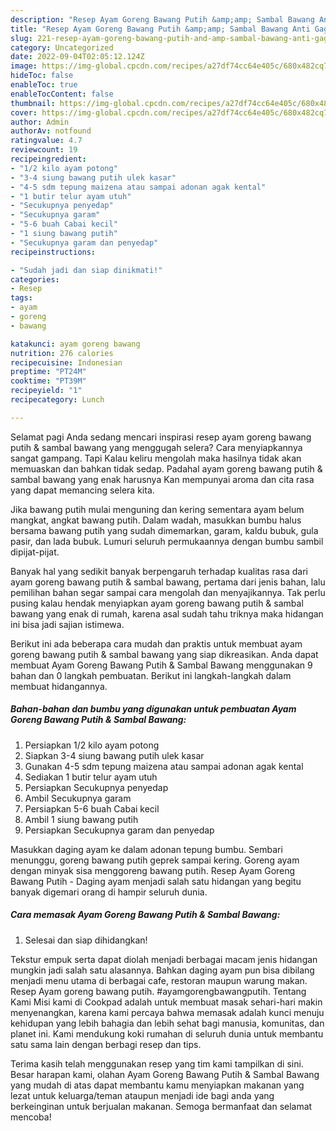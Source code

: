 ```yaml
---
description: "Resep Ayam Goreng Bawang Putih &amp;amp; Sambal Bawang Anti Gagal"
title: "Resep Ayam Goreng Bawang Putih &amp;amp; Sambal Bawang Anti Gagal"
slug: 221-resep-ayam-goreng-bawang-putih-and-amp-sambal-bawang-anti-gagal
category: Uncategorized
date: 2022-09-04T02:05:12.124Z
image: https://img-global.cpcdn.com/recipes/a27df74cc64e405c/680x482cq70/ayam-goreng-bawang-putih-sambal-bawang-foto-resep-utama.jpg
hideToc: false
enableToc: true
enableTocContent: false
thumbnail: https://img-global.cpcdn.com/recipes/a27df74cc64e405c/680x482cq70/ayam-goreng-bawang-putih-sambal-bawang-foto-resep-utama.jpg
cover: https://img-global.cpcdn.com/recipes/a27df74cc64e405c/680x482cq70/ayam-goreng-bawang-putih-sambal-bawang-foto-resep-utama.jpg
author: Admin
authorAv: notfound
ratingvalue: 4.7
reviewcount: 19
recipeingredient:
- "1/2 kilo ayam potong"
- "3-4 siung bawang putih ulek kasar"
- "4-5 sdm tepung maizena atau sampai adonan agak kental"
- "1 butir telur ayam utuh"
- "Secukupnya penyedap"
- "Secukupnya garam"
- "5-6 buah Cabai kecil"
- "1 siung bawang putih"
- "Secukupnya garam dan penyedap"
recipeinstructions:

- "Sudah jadi dan siap dinikmati!"
categories:
- Resep
tags:
- ayam
- goreng
- bawang

katakunci: ayam goreng bawang 
nutrition: 276 calories
recipecuisine: Indonesian
preptime: "PT24M"
cooktime: "PT39M"
recipeyield: "1"
recipecategory: Lunch

---
```



Selamat pagi Anda sedang mencari inspirasi resep ayam goreng bawang putih &amp; sambal bawang yang menggugah selera? Cara menyiapkannya sangat gampang. Tapi Kalau keliru mengolah maka hasilnya tidak akan memuaskan dan bahkan tidak sedap. Padahal ayam goreng bawang putih &amp; sambal bawang yang enak harusnya Kan mempunyai aroma dan cita rasa yang dapat memancing selera kita.


Jika bawang putih mulai menguning dan kering sementara ayam belum mangkat, angkat bawang putih. Dalam wadah, masukkan bumbu halus bersama bawang putih yang sudah dimemarkan, garam, kaldu bubuk, gula pasir, dan lada bubuk. Lumuri seluruh permukaannya dengan bumbu sambil dipijat-pijat.

Banyak hal yang sedikit banyak berpengaruh terhadap kualitas rasa dari ayam goreng bawang putih &amp; sambal bawang, pertama dari jenis bahan, lalu pemilihan bahan segar sampai cara mengolah dan menyajikannya. Tak perlu pusing kalau hendak menyiapkan ayam goreng bawang putih &amp; sambal bawang yang enak di rumah, karena asal sudah tahu triknya maka hidangan ini bisa jadi sajian istimewa.


Berikut ini ada beberapa cara mudah dan praktis untuk membuat ayam goreng bawang putih &amp; sambal bawang yang siap dikreasikan. Anda dapat membuat Ayam Goreng Bawang Putih &amp; Sambal Bawang menggunakan 9 bahan dan 0 langkah pembuatan. Berikut ini langkah-langkah dalam membuat hidangannya.

<!--inarticleads1-->

##### Bahan-bahan dan bumbu yang digunakan untuk pembuatan Ayam Goreng Bawang Putih &amp; Sambal Bawang:

1. Persiapkan 1/2 kilo ayam potong
1. Siapkan 3-4 siung bawang putih ulek kasar
1. Gunakan 4-5 sdm tepung maizena atau sampai adonan agak kental
1. Sediakan 1 butir telur ayam utuh
1. Persiapkan Secukupnya penyedap
1. Ambil Secukupnya garam
1. Persiapkan 5-6 buah Cabai kecil
1. Ambil 1 siung bawang putih
1. Persiapkan Secukupnya garam dan penyedap


Masukkan daging ayam ke dalam adonan tepung bumbu. Sembari menunggu, goreng bawang putih geprek sampai kering. Goreng ayam dengan minyak sisa menggoreng bawang putih. Resep Ayam Goreng Bawang Putih - Daging ayam menjadi salah satu hidangan yang begitu banyak digemari orang di hampir seluruh dunia. 

<!--inarticleads2-->

##### Cara memasak Ayam Goreng Bawang Putih &amp; Sambal Bawang:


1. Selesai dan siap dihidangkan!

Tekstur empuk serta dapat diolah menjadi berbagai macam jenis hidangan mungkin jadi salah satu alasannya. Bahkan daging ayam pun bisa dibilang menjadi menu utama di berbagai cafe, restoran maupun warung makan. Resep Ayam goreng bawang putih. #ayamgorengbawangputih. Tentang Kami Misi kami di Cookpad adalah untuk membuat masak sehari-hari makin menyenangkan, karena kami percaya bahwa memasak adalah kunci menuju kehidupan yang lebih bahagia dan lebih sehat bagi manusia, komunitas, dan planet ini. Kami mendukung koki rumahan di seluruh dunia untuk membantu satu sama lain dengan berbagi resep dan tips. 

Terima kasih telah menggunakan resep yang tim kami tampilkan di sini. Besar harapan kami, olahan Ayam Goreng Bawang Putih &amp; Sambal Bawang yang mudah di atas dapat membantu kamu menyiapkan makanan yang lezat untuk keluarga/teman ataupun menjadi ide bagi anda yang berkeinginan untuk berjualan makanan. Semoga bermanfaat dan selamat mencoba!
